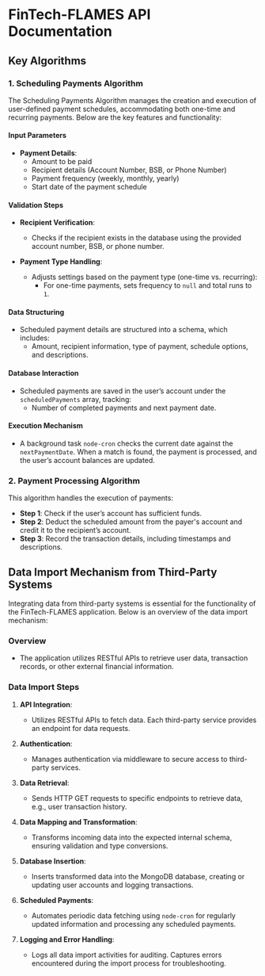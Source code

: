 # FinTech-FLAMES API Documentation

## Key Algorithms

### 1. Scheduling Payments Algorithm

The Scheduling Payments Algorithm manages the creation and execution of user-defined payment schedules, accommodating both one-time and recurring payments. Below are the key features and functionality:

#### Input Parameters
- **Payment Details**: 
  - Amount to be paid
  - Recipient details (Account Number, BSB, or Phone Number)
  - Payment frequency (weekly, monthly, yearly)
  - Start date of the payment schedule

#### Validation Steps
- **Recipient Verification**: 
  - Checks if the recipient exists in the database using the provided account number, BSB, or phone number.
  
- **Payment Type Handling**: 
  - Adjusts settings based on the payment type (one-time vs. recurring):
    - For one-time payments, sets frequency to `null` and total runs to `1`.

#### Data Structuring
- Scheduled payment details are structured into a schema, which includes:
  - Amount, recipient information, type of payment, schedule options, and descriptions.

#### Database Interaction
- Scheduled payments are saved in the user’s account under the `scheduledPayments` array, tracking:
  - Number of completed payments and next payment date.

#### Execution Mechanism
- A background task `node-cron` checks the current date against the `nextPaymentDate`. When a match is found, the payment is processed, and the user’s account balances are updated.

### 2. Payment Processing Algorithm

This algorithm handles the execution of payments:
- **Step 1**: Check if the user’s account has sufficient funds.
- **Step 2**: Deduct the scheduled amount from the payer's account and credit it to the recipient’s account.
- **Step 3**: Record the transaction details, including timestamps and descriptions.

## Data Import Mechanism from Third-Party Systems

Integrating data from third-party systems is essential for the functionality of the FinTech-FLAMES application. Below is an overview of the data import mechanism:

### Overview
- The application utilizes RESTful APIs to retrieve user data, transaction records, or other external financial information.

### Data Import Steps

1. **API Integration**:
   - Utilizes RESTful APIs to fetch data. Each third-party service provides an endpoint for data requests.

2. **Authentication**:
   - Manages authentication via middleware to secure access to third-party services.

3. **Data Retrieval**:
   - Sends HTTP GET requests to specific endpoints to retrieve data, e.g., user transaction history.

4. **Data Mapping and Transformation**:
   - Transforms incoming data into the expected internal schema, ensuring validation and type conversions.

5. **Database Insertion**:
   - Inserts transformed data into the MongoDB database, creating or updating user accounts and logging transactions.

6. **Scheduled Payments**:
   - Automates periodic data fetching using `node-cron` for regularly updated information and processing any scheduled payments.

7. **Logging and Error Handling**:
   - Logs all data import activities for auditing. Captures errors encountered during the import process for troubleshooting.

